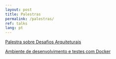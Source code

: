 ```yaml
---
layout: post
title: Palestras
permalink: /palestras/
ref: talks
lang: pt
---
```



[Palestra sobre Desafios Arquiteturais](https://docs.google.com/presentation/d/1szWaCgxGIsi6Fsv6pVUtWgWBAfV69xAJZOSWnyqgGkY/preview)

[Ambiente de desenvolvimento e testes com Docker](https://docs.google.com/presentation/d/1hlsksZh8ha_V7rBbPq5PP7GHivC47GYzDWGua7LN_dQ/preview)
